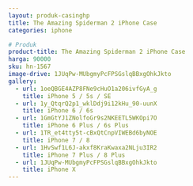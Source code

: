 ```yaml
---
layout: produk-casinghp
title: The Amazing Spiderman 2 iPhone Case
categories: iphone

# Produk
product-title: The Amazing Spiderman 2 iPhone Case
harga: 90000
sku: hn-1567
image-drive: 1JUqPw-MUbgmyPcFPSGslqBBxgOhkJkto
gallery:
  - url: 1oeQBGE4AZP8FNe9cHuO1a206ivfGyA_g
    title: iPhone 5 / 5s / SE
  - url: 1y_QtqrQ2p1_wklDdj9i12kHu_90-uunX
    title: iPhone 6 / 6s
  - url: 1GmGtYJ1ZNolfoGr9s2NKEETL5WKOpi7O
    title: iPhone 6 Plus / 6s Plus
  - url: 1TR_et4tty5t-cBxQtCnpVIWEBd6byNOE
    title: iPhone 7 / 8
  - url: 1HvSwf1L6J-akxf8KraKwaxa2NLju3IR2
    title: iPhone 7 Plus / 8 Plus
  - url: 1JUqPw-MUbgmyPcFPSGslqBBxgOhkJkto
    title: iPhone X
---
```

